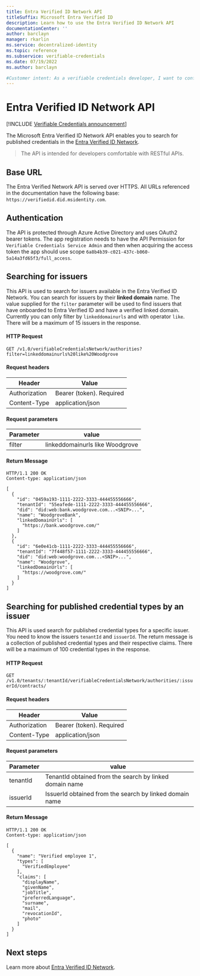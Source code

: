 ```yaml
---
title: Entra Verified ID Network API
titleSuffix: Microsoft Entra Verified ID
description: Learn how to use the Entra Verified ID Network API
documentationCenter: ''
author: barclayn
manager: rkarlin
ms.service: decentralized-identity
ms.topic: reference
ms.subservice: verifiable-credentials
ms.date: 07/19/2022
ms.author: barclayn

#Customer intent: As a verifiable credentials developer, I want to configure verifying credentials from another party 
---
```


# Entra Verified ID Network API

[!INCLUDE [Verifiable Credentials announcement](../../../includes/verifiable-credentials-brand.md)]

The Microsoft Entra Verified ID Network API enables you to search for published credentials in the [Entra Verified ID Network](vc-network.md). 

> The API is intended for developers comfortable with RESTful APIs. 

## Base URL

The Entra Verified Network API is served over HTTPS. All URLs referenced in the documentation have the following base: `https://verifiedid.did.msidentity.com`. 

## Authentication

The API is protected through Azure Active Directory and uses OAuth2 bearer tokens. The app registration needs to have the API Permission for `Verifiable Credentials Service Admin` and then when acquiring the access token the app should use scope `6a8b4b39-c021-437c-b060-5a14a3fd65f3/full_access`. 

## Searching for issuers

This API is used to search for issuers available in the Entra Verified ID Network. You can search for issuers by their **linked domain** name. The value supplied for the `filter` parameter will be used to find issuers that have onboarded to Entra Verified ID and have a verified linked domain. Currently you can only filter by `linkeddomainurls` and with operator `like`. There will be a maximum of 15 issuers in the response.

#### HTTP Request

`GET /v1.0/verifiableCredentialsNetwork/authorities?filter=linkeddomainurls%20like%20Woodgrove`

#### Request headers

| Header | Value |
| -------- | -------- |
| Authorization     | Bearer (token). Required |
| Content-Type | application/json |

#### Request parameters

| Parameter | value |
| -------- | -------- |
| filter | linkeddomainurls like Woodgrove |


#### Return Message

```
HTTP/1.1 200 OK
Content-type: application/json

[
  {
    "id": "0459a193-1111-2222-3333-444455556666",
    "tenantId": "55eafede-1111-2222-3333-444455556666",
    "did": "did:web:bank.woodgrove.com...<SNIP>...",
    "name": "WoodgroveBank",
    "linkedDomainUrls": [
      "https://bank.woodgrove.com/"
    ]
  },
  {
    "id": "6e0e41cb-1111-2222-3333-444455556666",
    "tenantId": "7f448f57-1111-2222-3333-444455556666",
    "did": "did:web:woodgrove.com...<SNIP>...",
    "name": "Woodgrove",
    "linkedDomainUrls": [
      "https://woodgrove.com/"
    ]
  }
]
```

## Searching for published credential types by an issuer

This API is used search for published credential types for a specific issuer. You need to know the issuers `tenantId` and `issuerId`. The return message is a collection of published credential types and their respective claims. There will be a maximum of 100 credential types in the response.

#### HTTP Request

`GET /v1.0/tenants/:tenantId/verifiableCredentialsNetwork/authorities/:issuerId/contracts/`

#### Request headers

| Header | Value |
| -------- | -------- |
| Authorization     | Bearer (token). Required |
| Content-Type | application/json |

#### Request parameters

| Parameter | value |
| -------- | -------- |
| tenantId | TenantId obtained from the search by linked domain name |
| issuerId | IssuerId obtained from the search by linked domain name |


#### Return Message

```
HTTP/1.1 200 OK
Content-type: application/json

[
  {
    "name": "Verified employee 1",
    "types": [
      "VerifiedEmployee"
    ],
    "claims": [
      "displayName",
      "givenName",
      "jobTitle",
      "preferredLanguage",
      "surname",
      "mail",
      "revocationId",
      "photo"
    ]
  }
]
```

## Next steps

Learn more about [Entra Verified ID Network](vc-network.md).

